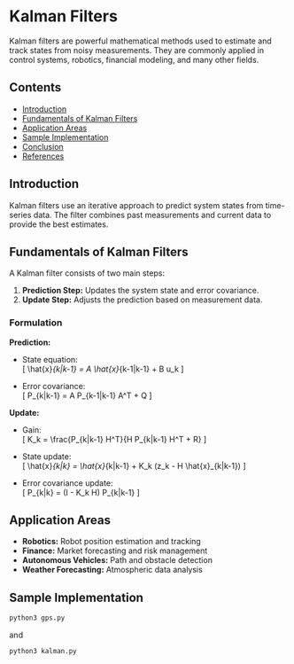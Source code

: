# Kalman Filters

Kalman filters are powerful mathematical methods used to estimate and track states from noisy measurements. They are commonly applied in control systems, robotics, financial modeling, and many other fields.

## Contents

- [Introduction](#introduction)
- [Fundamentals of Kalman Filters](#fundamentals-of-kalman-filters)
- [Application Areas](#application-areas)
- [Sample Implementation](#sample-implementation)
- [Conclusion](#conclusion)
- [References](#references)

## Introduction

Kalman filters use an iterative approach to predict system states from time-series data. The filter combines past measurements and current data to provide the best estimates.

## Fundamentals of Kalman Filters

A Kalman filter consists of two main steps:

1. **Prediction Step:** Updates the system state and error covariance.
2. **Update Step:** Adjusts the prediction based on measurement data.

### Formulation

**Prediction:**  
- State equation:  
  \[
  \hat{x}_{k|k-1} = A \hat{x}_{k-1|k-1} + B u_k
  \]

- Error covariance:  
  \[
  P_{k|k-1} = A P_{k-1|k-1} A^T + Q
  \]

**Update:**  
- Gain:  
  \[
  K_k = \frac{P_{k|k-1} H^T}{H P_{k|k-1} H^T + R}
  \]

- State update:  
  \[
  \hat{x}_{k|k} = \hat{x}_{k|k-1} + K_k (z_k - H \hat{x}_{k|k-1})
  \]

- Error covariance update:  
  \[
  P_{k|k} = (I - K_k H) P_{k|k-1}
  \]

## Application Areas

- **Robotics:** Robot position estimation and tracking
- **Finance:** Market forecasting and risk management
- **Autonomous Vehicles:** Path and obstacle detection
- **Weather Forecasting:** Atmospheric data analysis

## Sample Implementation

```bash
python3 gps.py
```

and 

```
python3 kalman.py
```


